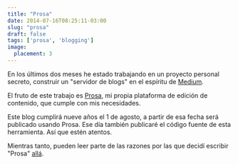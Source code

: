 ```yaml
---
title: "Prosa"
date: 2014-07-16T08:25:11-03:00
slug: "prosa"
draft: false
tags: ['prosa', 'blogging']
image:
  placement: 3
---
```


En los últimos dos meses he estado trabajando en un proyecto personal
secreto, construir un "servidor de blogs" en el espíritu de
[Medium](http://medium.com).

El fruto de este trabajo es [Prosa](http://prosa.io), mi propia
plataforma de edición de contenido, que cumple con mis necesidades.

Este blog cumplirá nueve años el 1 de agosto, a partir de esa fecha será
publicado usando Prosa. Ese día también publicaré el código fuente de
esta herramienta. Así que estén atentos.

Mientras tanto, pueden leer parte de las razones por las que decidí
escribir "Prosa" [allá](http://www.prosa.io/blog/lnds/2014/07/16/razones).

